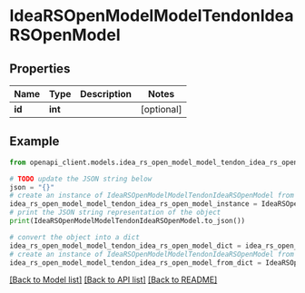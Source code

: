 # IdeaRSOpenModelModelTendonIdeaRSOpenModel


## Properties

Name | Type | Description | Notes
------------ | ------------- | ------------- | -------------
**id** | **int** |  | [optional] 

## Example

```python
from openapi_client.models.idea_rs_open_model_model_tendon_idea_rs_open_model import IdeaRSOpenModelModelTendonIdeaRSOpenModel

# TODO update the JSON string below
json = "{}"
# create an instance of IdeaRSOpenModelModelTendonIdeaRSOpenModel from a JSON string
idea_rs_open_model_model_tendon_idea_rs_open_model_instance = IdeaRSOpenModelModelTendonIdeaRSOpenModel.from_json(json)
# print the JSON string representation of the object
print(IdeaRSOpenModelModelTendonIdeaRSOpenModel.to_json())

# convert the object into a dict
idea_rs_open_model_model_tendon_idea_rs_open_model_dict = idea_rs_open_model_model_tendon_idea_rs_open_model_instance.to_dict()
# create an instance of IdeaRSOpenModelModelTendonIdeaRSOpenModel from a dict
idea_rs_open_model_model_tendon_idea_rs_open_model_from_dict = IdeaRSOpenModelModelTendonIdeaRSOpenModel.from_dict(idea_rs_open_model_model_tendon_idea_rs_open_model_dict)
```
[[Back to Model list]](../README.md#documentation-for-models) [[Back to API list]](../README.md#documentation-for-api-endpoints) [[Back to README]](../README.md)


